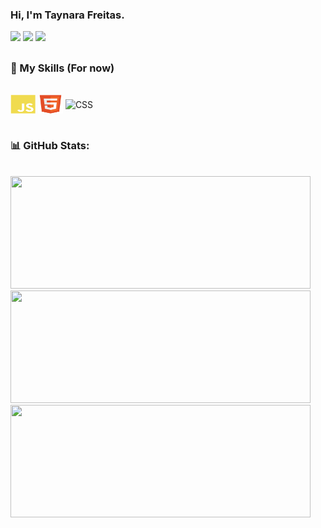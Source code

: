 ### Hi, I'm Taynara Freitas. 
<div> 
  <a href = "mailto:taynara2@gmail.com"><img src="https://img.shields.io/badge/-Gmail-%23333?style=for-the-badge&logo=gmail&logoColor=white" target="_blank"></a>
  <a href="https://www.linkedin.com/in/taynarafpinto/" target="_blank"><img src="https://img.shields.io/badge/-LinkedIn-%230077B5?style=for-the-badge&logo=linkedin&logoColor=white" target="_blank"></a> 
  <a href="https://wa.me/5561992172696" target="_blank"><img src="https://img.shields.io/badge/WhatsApp-25D366?style=for-the-badge&logo=whatsapp&logoColor=white" target="_blank"></a>
 
</div>

##
### 💠 My Skills (For now)
<div style="display: inline_block"><br>
  <img align="center" alt="Js" height="30" width="40" src="https://raw.githubusercontent.com/devicons/devicon/master/icons/javascript/javascript-plain.svg">
  <img align="center" alt="HTML" height="30" width="40" src="https://raw.githubusercontent.com/devicons/devicon/master/icons/html5/html5-original.svg">
  <img align="center" alt="CSS" height="30" width="40" src="https://icongr.am/devicon/css3-original.svg?size=70&color=currentColor"> 
</div>
</br>

### 📊 GitHub Stats:

<div align="left"></br>
  <a href="https://github.com/taynara2">
  <img height="180em" width="480em" src="https://github-readme-stats.vercel.app/api?username=taynara2&show_icons=true&theme=tokyonight&include_all_commits=true&count_private=true"/>
  </br>
  <img height="180em" width="480em" src="https://github-readme-stats.vercel.app/api/top-langs/?username=taynara2&layout=compact&langs_count=7&theme=tokyonight&include_all_commits=true&count_private=true"/>
   </br>
  <img height="180em" width="480em" src="https://github-readme-streak-stats.herokuapp.com/?user=taynara2&theme=tokyonight">
  
</div>

  ##
 

  

